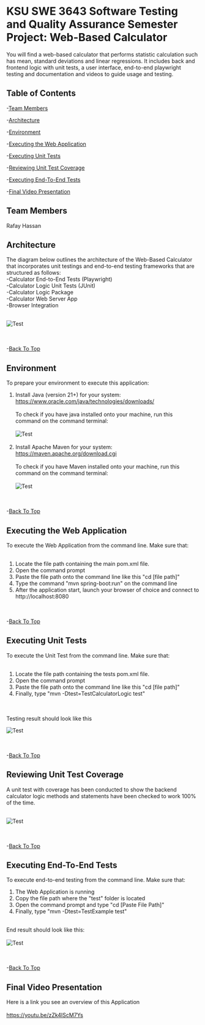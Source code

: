 # KSU SWE 3643 Software Testing and Quality Assurance Semester Project: Web-Based Calculator

You will find a web-based calculator that performs statistic calculation such has mean, standard deviations and linear regressions.
It includes back and frontend logic with unit tests, a user interface, end-to-end playwright testing and documentation and videos
to guide usage and testing.

## Table of Contents

-[Team Members](#team-members)<br>

-[Architecture](#architecture)<br>

-[Environment](#environment)<br>

-[Executing the Web Application](#executing-the-web-application)<br>

-[Executing Unit Tests](#executing-unit-tests)<br>

-[Reviewing Unit Test Coverage](#reviewing-unit-test-coverage)<br>

-[Executing End-To-End Tests](#executing-end-to-end-tests)<br>

-[Final Video Presentation](#final-video-presentation-)<br>


## Team Members

Rafay Hassan

## Architecture

The diagram below outlines the architecture of the Web-Based Calculator that incorporates unit testings and end-to-end
testing frameworks that are structured as follows:
<br>
-Calculator End-to-End Tests (Playwright)<br>
-Calculator Logic Unit Tests (JUnit)<br>
-Calculator Logic Package<br>
-Calculator Web Server App<br>
-Browser Integration<br><br>

![Test](images/Architecture.png)

<br><br>-[Back To Top](#table-of-contents)

## Environment

To prepare your environment to execute this application:<br>
1. Install Java (version 21+) for your system: https://www.oracle.com/java/technologies/downloads/
   <br><br>
   To check if you have java installed onto your machine, run this command on the command terminal:
   <br><br>
   ![Test](images/Java%20download.PNG)
   <br><br>
2. Install Apache Maven for your system: https://maven.apache.org/download.cgi
   <br><br>
   To check if you have Maven installed onto your machine, run this command on the command terminal:
   <br><br>
   ![Test](images/Maven%20Downloaded.PNG)

<br><br>-[Back To Top](#table-of-contents)

## Executing the Web Application
To execute the Web Application from the command line. Make sure that:<br><br>
1. Locate the file path containing the main pom.xml file.
2. Open the command prompt
3. Paste the file path onto the command line like this "cd [file path]"
4. Type the command "mvn spring-boot:run" on the command line
5. After the application start, launch your browser of choice and connect to http://localhost:8080

<br><br>-[Back To Top](#table-of-contents)

## Executing Unit Tests
To execute the Unit Test from the command line. Make sure that:<br><br>
1. Locate the file path containing the tests pom.xml file.
2. Open the command prompt
3. Paste the file path onto the command line like this "cd [file path]"
4. Finally, type "mvn -Dtest=TestCalculatorLogic test"

<br><Br>Testing result should look like this

![Test](images/calculatorLogicJtest.PNG)


<br><br>-[Back To Top](#table-of-contents)

## Reviewing Unit Test Coverage

A unit test with coverage has been conducted to show the backend calculator logic methods and statements have been
checked to work 100% of the time.<br><br>

![Test](images/Coverage.PNG)

<br><br>-[Back To Top](#table-of-contents)

## Executing End-To-End Tests

To execute end-to-end testing from the command line. Make sure that:<br>
1. The Web Application is running<br>
2. Copy the file path where the "test" folder is located<br>
3. Open the command prompt and type "cd [Paste File Path]"<br>
4. Finally, type "mvn -Dtest=TestExample test"<br><br>

End result should look like this:<br><br>
![Test](images/e3e%20command%20pass.PNG)

<br><br>-[Back To Top](#table-of-contents)

## Final Video Presentation

Here is a link you see an overview of this Application<br><br>
https://youtu.be/zZk4IScM7Ys
